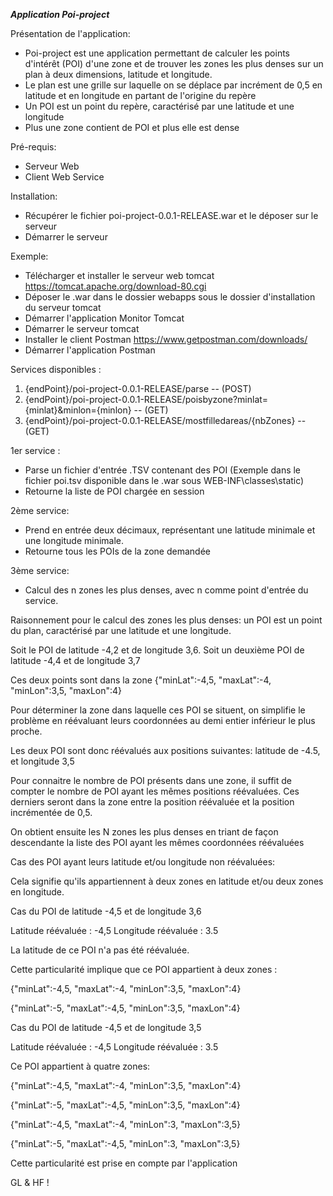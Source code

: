 *****Application Poi-project*****

Présentation de l'application:
- Poi-project est une application permettant de calculer les points d'intérêt (POI) d'une zone et de trouver les
zones les plus denses sur un plan à deux dimensions, latitude et longitude.
- Le plan est une grille sur laquelle on se déplace par incrément de 0,5 en latitude et en longitude en partant de l'origine du repère
- Un POI est un point du repère, caractérisé par une latitude et une longitude
- Plus une zone contient de POI et plus elle est dense


Pré-requis:
- Serveur Web
- Client Web Service

Installation:
- Récupérer le fichier poi-project-0.0.1-RELEASE.war et le déposer sur le serveur
- Démarrer le serveur

Exemple:
- Télécharger et installer le serveur web tomcat https://tomcat.apache.org/download-80.cgi
- Déposer le .war dans le dossier webapps sous le dossier d'installation du serveur tomcat
- Démarrer l'application Monitor Tomcat
- Démarrer le serveur tomcat
- Installer le client Postman https://www.getpostman.com/downloads/
- Démarrer l'application Postman

Services disponibles :
1) {endPoint}/poi-project-0.0.1-RELEASE/parse  -- (POST)
1) {endPoint}/poi-project-0.0.1-RELEASE/poisbyzone?minlat={minlat}&minlon={minlon} -- (GET)
3) {endPoint}/poi-project-0.0.1-RELEASE/mostfilledareas/{nbZones} -- (GET)


1er service :
- Parse un fichier d'entrée .TSV contenant des POI
(Exemple dans le fichier poi.tsv disponible dans le .war sous WEB-INF\classes\static)
- Retourne la liste de POI chargée en session

2ème service:
- Prend en entrée deux décimaux, représentant une latitude minimale et une longitude minimale.
- Retourne tous les POIs de la zone demandée

3ème service:
- Calcul des n zones les plus denses, avec n comme point d'entrée du service.

Raisonnement pour le calcul des zones les plus denses:
un POI est un point du plan, caractérisé par une latitude et une longitude.

Soit le POI de latitude -4,2 et de longitude 3,6.
Soit un deuxième POI de latitude -4,4 et de longitude 3,7

Ces deux points sont dans la zone {"minLat":-4,5, "maxLat":-4, "minLon":3,5, "maxLon":4}

Pour déterminer la zone dans laquelle ces POI se situent, on simplifie le problème en réévaluant leurs coordonnées au demi entier inférieur le plus proche.

Les deux POI sont donc réévalués aux positions suivantes: latitude de -4.5, et longitude 3,5

Pour connaitre le nombre de POI présents dans une zone, il suffit de compter le nombre de POI ayant les mêmes positions réévaluées.
Ces derniers seront dans la zone entre la position réévaluée et la position incrémentée de 0,5.

On obtient ensuite les N zones les plus denses en triant de façon descendante la liste des POI ayant les mêmes coordonnées réévaluées 

Cas des POI ayant leurs latitude et/ou longitude non réévaluées:

Cela signifie qu'ils appartiennent à deux zones en latitude et/ou deux zones en longitude.

Cas du POI de latitude -4,5 et de longitude 3,6

Latitude réévaluée : -4,5     Longitude réévaluée : 3.5

La latitude de ce POI n'a pas été réévaluée.

Cette particularité implique que ce POI appartient à deux zones :

{"minLat":-4,5, "maxLat":-4, "minLon":3,5, "maxLon":4}

{"minLat":-5, "maxLat":-4,5, "minLon":3,5, "maxLon":4}

Cas du POI de latitude -4,5 et de longitude 3,5

Latitude réévaluée : -4,5     Longitude réévaluée : 3.5

Ce POI appartient à quatre zones:

{"minLat":-4,5, "maxLat":-4, "minLon":3,5, "maxLon":4}

{"minLat":-5, "maxLat":-4,5, "minLon":3,5, "maxLon":4}

{"minLat":-4,5, "maxLat":-4, "minLon":3, "maxLon":3,5}

{"minLat":-5, "maxLat":-4,5, "minLon":3, "maxLon":3,5}

Cette particularité est prise en compte par l'application

GL & HF !
